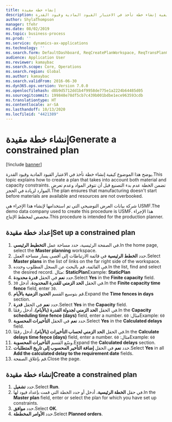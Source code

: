 ```yaml
---
title: إنشاء خطة مقيدة
description: يوضح هذا الموضوع كيفية إنشاء خطة تأخذ في الاعتبار القيود المادية وقيود القدرة.
author: ShylaThompson
manager: tfehr
ms.date: 08/02/2019
ms.topic: business-process
ms.prod: ''
ms.service: dynamics-ax-applications
ms.technology: ''
ms.search.form: DefaultDashboard, ReqCreatePlanWorkspace, ReqTransPlanCard, ReqPlanSched
audience: Application User
ms.reviewer: kamaybac
ms.search.scope: Core, Operations
ms.search.region: Global
ms.author: kamaybac
ms.search.validFrom: 2016-06-30
ms.dyn365.ops.version: Version 7.0.0
ms.openlocfilehash: d8b9d5712dd1b4f9958de775e1a2224b64485d05
ms.sourcegitcommit: 199848e78df5cb7c439b001bdbe1ece963593cdb
ms.translationtype: HT
ms.contentlocale: ar-SA
ms.lasthandoff: 10/13/2020
ms.locfileid: "4421389"
---
```

# <a name="generate-a-constrained-plan"></a><span data-ttu-id="6a75b-103">إنشاء خطة مقيدة</span><span class="sxs-lookup"><span data-stu-id="6a75b-103">Generate a constrained plan</span></span>

[!include [banner](../../includes/banner.md)]

<span data-ttu-id="6a75b-104">يوضح هذا الموضوع كيفية إنشاء خطة تأخذ في الاعتبار القيود المادية وقيود القدرة.</span><span class="sxs-lookup"><span data-stu-id="6a75b-104">This topic explains how to create a plan that takes into account both material and capacity constraints.</span></span> <span data-ttu-id="6a75b-105">تضمن الخطة عدم بدء التصنيع قبل أن تتوفر المواد وعدم تعرض الموارد لزيادة في الحجز.</span><span class="sxs-lookup"><span data-stu-id="6a75b-105">The plan ensures that manufacturing doesn't start before materials are available and resources are not overbooked.</span></span> 

<span data-ttu-id="6a75b-106">شركة بيانات العرض التوضيحي التي تم استخدامها لإنشاء هذا الإجراء هي USMF.</span><span class="sxs-lookup"><span data-stu-id="6a75b-106">The demo data company used to create this procedure is USMF.</span></span> <span data-ttu-id="6a75b-107">هذا الإجراء مخصص لمخطط الإنتاج‬.</span><span class="sxs-lookup"><span data-stu-id="6a75b-107">This procedure is intended for the production planner.</span></span>


## <a name="set-up-a-constrained-plan"></a><span data-ttu-id="6a75b-108">إعداد خطة مقيدة</span><span class="sxs-lookup"><span data-stu-id="6a75b-108">Set up a constrained plan</span></span>
1. <span data-ttu-id="6a75b-109">في الصفحة الرئيسية، حدد مساحة عمل **التخطيط الرئيسي**.</span><span class="sxs-lookup"><span data-stu-id="6a75b-109">In the home page, select the **Master planning** workspace.</span></span>
2. <span data-ttu-id="6a75b-110">حدد **الخطط الرئيسية** في قائمة الارتباطات إلى أقصى يسار مساحة العمل.</span><span class="sxs-lookup"><span data-stu-id="6a75b-110">Select **Master plans** in the list of links on the far right side of the workspace.</span></span>
3. <span data-ttu-id="6a75b-111">في القائمة، قم بالبحث عن السجل المطلوب وحدده.</span><span class="sxs-lookup"><span data-stu-id="6a75b-111">In the list, find and select the desired record.</span></span> <span data-ttu-id="6a75b-112">مثال: **StaticPlan**</span><span class="sxs-lookup"><span data-stu-id="6a75b-112">Example: **StaticPlan**</span></span>  
4. <span data-ttu-id="6a75b-113">حدد **نعم** في الحقل **قدرة محدودة‬**.</span><span class="sxs-lookup"><span data-stu-id="6a75b-113">Select **Yes** in the **Finite capacity** field.</span></span>
5. <span data-ttu-id="6a75b-114">في الحقل **الحد الزمني للقدرة المحدودة‬**، أدخل `30`.</span><span class="sxs-lookup"><span data-stu-id="6a75b-114">In the **Finite capacity time fence** field, enter `30`.</span></span>
6. <span data-ttu-id="6a75b-115">قم بتوسيع القسم **الحدود الزمنية بالأيام**.</span><span class="sxs-lookup"><span data-stu-id="6a75b-115">Expand the **Time fences in days** section.</span></span>
7. <span data-ttu-id="6a75b-116">حدد **نعم** في الحقل **قدرة**.</span><span class="sxs-lookup"><span data-stu-id="6a75b-116">Select **Yes** in the **Capacity** field.</span></span>
8. <span data-ttu-id="6a75b-117">في الحقل **الحد الزمني لجدولة القدرة (بالأيام)‬**، أدخل رقمًا.</span><span class="sxs-lookup"><span data-stu-id="6a75b-117">In the **Capacity scheduling time fence (days)** field, enter a number.</span></span> <span data-ttu-id="6a75b-118">مثال: `60`</span><span class="sxs-lookup"><span data-stu-id="6a75b-118">Example: `60`</span></span>  
9. <span data-ttu-id="6a75b-119">حدد **نعم** في الحقل **التأخيرات المحسوبة**‬.</span><span class="sxs-lookup"><span data-stu-id="6a75b-119">Select **Yes** in the **Calculated delays** field.</span></span>
10. <span data-ttu-id="6a75b-120">في الحقل **الحد الزمني لحساب التأخيرات (بالأيام)‬‬**، أدخل رقمًا.</span><span class="sxs-lookup"><span data-stu-id="6a75b-120">In the **Calculate delays time fence (days)** field, enter a number.</span></span> <span data-ttu-id="6a75b-121">مثال: `60`</span><span class="sxs-lookup"><span data-stu-id="6a75b-121">Example: `60`</span></span> 
11. <span data-ttu-id="6a75b-122">وسّع القسم **التأخيرات المحسوبة**.</span><span class="sxs-lookup"><span data-stu-id="6a75b-122">Expand the **Calculated delays** section.</span></span>
12. <span data-ttu-id="6a75b-123">حدد **نعم** في الحقل **إضافة التأخير المحسوب إلى تاريخ المتطلبات**‬.</span><span class="sxs-lookup"><span data-stu-id="6a75b-123">Select **Yes** in all **Add the calculated delay to the requirement date** fields.</span></span>
13. <span data-ttu-id="6a75b-124">قم بإغلاق الصفحة.</span><span class="sxs-lookup"><span data-stu-id="6a75b-124">Close the page.</span></span>

## <a name="create-a-constrained-plan"></a><span data-ttu-id="6a75b-125">إنشاء خطة مقيدة</span><span class="sxs-lookup"><span data-stu-id="6a75b-125">Create a constrained plan</span></span>
1. <span data-ttu-id="6a75b-126">حدد **تشغيل**.</span><span class="sxs-lookup"><span data-stu-id="6a75b-126">Select **Run**.</span></span>
2. <span data-ttu-id="6a75b-127">في حقل **الخطة الرئيسية**، أدخل أو حدد الخطة التي قمت بإعداد قيود لها.</span><span class="sxs-lookup"><span data-stu-id="6a75b-127">In the **Master plan** field, enter or select the plan for which you have set up constraints.</span></span>  
3. <span data-ttu-id="6a75b-128">حدد **موافق**.</span><span class="sxs-lookup"><span data-stu-id="6a75b-128">Select **OK**.</span></span>
4. <span data-ttu-id="6a75b-129">حدد **الأوامر المخططة‬**.</span><span class="sxs-lookup"><span data-stu-id="6a75b-129">Select **Planned orders**.</span></span>

